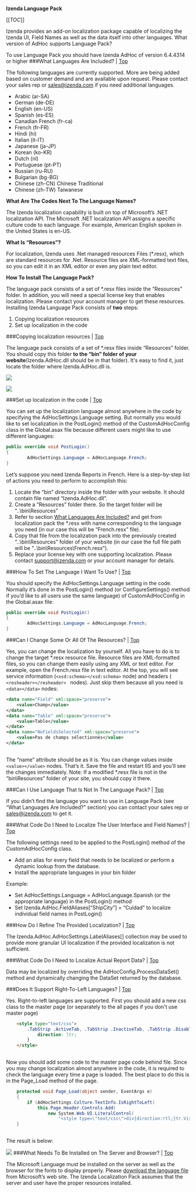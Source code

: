 <a name="Top"></a>**Izenda Language Pack**

[[_TOC_]]

Izenda provides an add-on localization package capable of localizing the Izenda UI, Field Names as well as the data itself into other languages.
What version of AdHoc supports Language Pack?

To use Language Pack you should have Izenda AdHoc of version 6.4.4314 or higher
###<a name="IncludedLanguages"></a>What Languages Are Included? | [Top](#Top)

The following languages are currently supported. More are being added based on customer demand and are available upon request. Please contact your sales rep or sales@izenda.com if you need additional languages.
* Arabic (ar-SA)
* German (de-DE)
* English (en-US)
* Spanish (es-ES)
* Canadian French (fr-ca)
* French (fr-FR)
* Hindi (hi)
* Italian (it-IT)
* Japanese (ja-JP)
* Korean (ko-KR)
* Dutch (nl)
* Portuguese (pt-PT)
* Russian (ru-RU)
* Bulgarian (bg-BG)
* Chinese (zh-CN) Chinese Traditional
* Chinese (zh-TW) Taiwanese

**What Are The Codes Next To The Language Names?**

The Izenda localization capability is built on top of Microsoft’s .NET localization API. The Microsoft .NET localization API assigns a specific culture code to each language. For example, American English spoken in the United States is en-US.

**What Is “Resources”?**

For localization, Izenda uses .Net managed resources Files (*.resx), which are standard resources for .Net. Resource files are XML-formatted text files, so you can edit it in an XML editor or even any plain text editor.

**How To Install The Language Pack?**

The language pack consists of a set of *.resx files inside the “Resources” folder. In addition, you will need a special license key that enables localization. Please contact your account manager to get these resources.
Installing Izenda Language Pack consists of **two** steps:
  1. Copying localization resources
  2. Set up localization in the code

###Copying localization resources | [Top](#Top)

The language pack consists of a set of *.resx files inside “Resources” folder. You should copy this folder **to the “bin” folder of your website**(Izenda.AdHoc.dll should be in that folder). It's easy to find it, just locate the folder where Izenda.AdHoc.dll is.

![](http://wiki.izenda.us/Localization/resources_folder_1.png)

![](http://wiki.izenda.us/Localization/resources_folder_2.png)

###Set up localization in the code | [Top](#Top)

You can set up the localization language almost anywhere in the code by specifying the AdHocSettings.Language setting.
But normally you would like to set localization in the PostLogin() method of the CustomAdHocConfig class in the Global.asax file because different users might like to use different languages:

``` c#
public override void PostLogin()
{
        AdHocSettings.Language = AdHocLanguage.French;
}
```

Let’s suppose you need Izenda Reports in French. Here is a step-by-step list of actions you need to perform to accomplish this:
  1. Locate the “bin” directory inside the folder with your website. It should contain file named “Izenda.AdHoc.dll”.
  2. Create a “Resources” folder there. So the target folder will be “..\bin\Resources”
  3. Refer to section [What Languages Are Included?](#IncludedLanguages) and get from localization pack the *.resx with name corresponding to the language you need (in our case this will be “French.resx” file).
  4. Copy that file from the localization pack into the previously created “..\bin\Resources” folder of your website (in our case the full file path will be “..\bin\Resources\French.resx”).
  5. Replace your license key with one supporting localization. Please contact support@izenda.com or your account manager for details.

###How To Set The Language I Want To Use? | [Top](#Top)

You should specify the AdHocSettings.Language setting in the code. Normally it’s done in the PostLogin() method (or ConfigureSettings() method if you’d like to all users use the same language) of CustomAdHocConfig in the Global.asax file:

``` c#
public override void PostLogin()  
{
        AdHocSettings.Language = AdHocLanguage.French;
}

```

###Can I Change Some Or All Of The Resources? | [Top](#Top)

Yes, you can change the localization by yourself.
All you have to do is to change the target *.resx resource file. Resource files are XML-formatted files, so you can change them easily using any XML or text editor.
For example, open the French.resx file in text editor. At the top, you will see service information (``` <xsd:schema></xsd:schema> ``` node) and headers ( ```<resheader></resheader> ``` nodes). Just skip them because all you need is ``` <data></data> ``` nodes:

``` xml
<data name="Field" xml:space="preserve">
	<value>Champ</value>
</data>
<data name="Table" xml:space="preserve">
	<value>Table</value>
</data>
<data name="NoFieldsSelected" xml:space="preserve">
	<value>Pas de champs sélectionnés</value>
</data>
    
```

The “name” attribute should be as it is. You can change values inside ``` <value></value> ``` nodes.
That’s it. Save the file and restart IIS and you’ll see the changes immediately.
Note: If a modified *.resx file is not in the “bin\Resources” folder of your site, you should copy it there.

###Can I Use Language That Is Not In The Language Pack? | [Top](#Top)

If you didn’t find the language you want to use in Language Pack (see “What Languages Are Included?” section) you can contact your sales rep or sales@izenda.com to get it.

###What Code Do I Need to Localize The User Interface and Field Names? | [Top](#Top)

The following settings need to be applied to the PostLogin() method of the CustomAdHocConfig class. 
  * Add an alias for every field that needs to be localized or perform a dynamic lookup from the database.
  * Install the appropriate languages in your bin folder

Example: 
  * Set AdHocSettings.Language = AdHocLanguage.Spanish (or the appropriate language) in the PostLogin() method
  * Set Izenda.AdHoc.FieldAliases[“ShipCity”] = “Cuidad” to localize individual field names in PostLogin()

###How Do I Refine The Provided Localization? | [Top](#Top)

The Izenda.AdHoc.AdHocSettings.LabelAliases[] collection may be used to provide more granular UI localization if the provided localization is not sufficient.

###What Code Do I Need to Localize Actual Report Data? | [Top](#Top)

Data may be localized by overriding the AdHocConfig.ProcessDataSet() method and dynamically changing the DataSet returned by the database.

###Does It Support Right-To-Left Languages? | [Top](#Top)

Yes. Right-to-left languages are supported.
First you should add a new css class to the master page (or separately to the all pages if you don't use master page)

``` html
	<style type="text/css">
		.TabStrip .ActiveTab, .TabStrip .InactiveTab, .TabStrip .DisabledTab{
			direction: ltr;
		}
	</style>
  
```

Now you should add some code to the master page code behind file. Since you may change localization almost anywhere in the code, it is required to check the language every time a page is loaded. The best place to do this is in the Page_Load method of the page.

``` c#
	protected void Page_Load(object sender, EventArgs e)  
	{
		if (AdHocSettings.Culture.TextInfo.IsRightToLeft)
			this.Page.Header.Controls.Add(
				new System.Web.UI.LiteralControl(
					"<style type=\"text/css\">div{direction:rtl;}tr.VisualGroup td{text-align:right !important;}</style>"));
	}
  
```

The result is below:

![](http://wiki.izenda.us/Localization/resources_rtl_1.png)
###What Needs To Be Installed on The Server and Browser? | [Top](#Top)

The Microsoft Language must be installed on the server as well as the browser for the fonts to display properly. Please [download the language file](http://www.microsoft.com/downloads/en/details.aspx?FamilyID=507d4589-ca97-4c5a-9c0f-bb9a3c68cc49) from Microsoft’s web site. The Izenda Localization Pack assumes that the server and user have the proper resources installed.